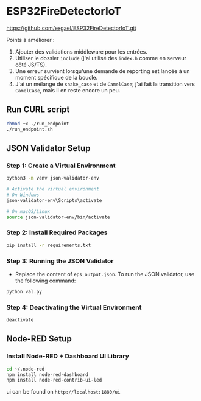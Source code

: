 # ESP32FireDetectorIoT

https://github.com/exgael/ESP32FireDetectorIoT.git

Points à améliorer :
1. Ajouter des validations middleware pour les entrées.
2. Utiliser le dossier `include` (j'ai utilisé des `index.h` comme en serveur côté JS/TS).
3. Une erreur survient lorsqu'une demande de reporting est lancée à un moment spécifique de la boucle.
4. J'ai un mélange de `snake_case` et de `CamelCase`; j'ai fait la transition vers `CamelCase`, mais il en reste encore un peu.

## Run CURL script 
```bash
chmod +x ./run_endpoint
./run_endpoint.sh
```
## JSON Validator Setup

### Step 1: Create a Virtual Environment
```bash
python3 -m venv json-validator-env

# Activate the virtual environment
# On Windows
json-validator-env\Scripts\activate

# On macOS/Linux
source json-validator-env/bin/activate
```

### Step 2: Install Required Packages
```bash
pip install -r requirements.txt
```

### Step 3: Running the JSON Validator

- Replace the content of `eps_output.json`.
To run the JSON validator, use the following command:
```bash
python val.py
```

### Step 4: Deactivating the Virtual Environment
```bash
deactivate
```

## Node-RED Setup

### Install Node-RED + Dashboard UI Library
```bash
cd ~/.node-red
npm install node-red-dashboard
npm install node-red-contrib-ui-led
```
ui can be found on `http://localhost:1880/ui`
